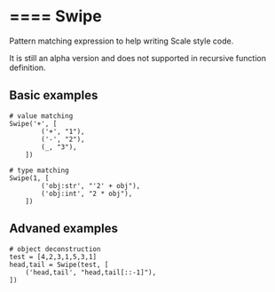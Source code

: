 ====
Swipe
====

Pattern matching expression to help writing Scale style code.

It is still an alpha version and does not supported in recursive function definition.

## Basic examples
    
    # value matching
    Swipe('+', [
            ('+', "1"),
            ('-', "2"),
            (_, "3"),
        ])

    # type matching 
    Swipe(1, [
            ('obj:str', "'2' + obj"),
            ('obj:int', "2 * obj"),
        ])


## Advaned examples

    # object deconstruction
    test = [4,2,3,1,5,3,1]
    head,tail = Swipe(test, [
        ('head,tail', "head,tail[::-1]"),
    ])

